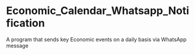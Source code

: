 # Economic_Calendar_Whatsapp_Notification
A program that sends key Economic events on a daily basis via WhatsApp message
